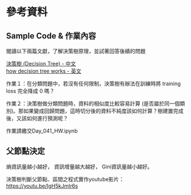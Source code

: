 # 參考資料
## Sample Code & 作業內容

閱讀以下兩篇文獻，了解決策樹原理，並試著回答後續的問題

[決策樹 (Decision Tree) - 中文](https://medium.com/@yehjames/資料分析-機器學習-第3-5講-決策樹-decision-tree-以及隨機森林-random-forest-介紹-7079b0ddfbda)<br>
[how decision tree works - 英文](http://dataaspirant.com/2017/01/30/how-decision-tree-algorithm-works/)

作業１：在分類問題中，若沒有任何限制，決策樹有辦法在訓練時將 training loss 完全降成 0 嗎？

作業２：決策樹做分類問題時，資料的相似度比較容易計算 (是否屬於同一個類別)。那如果變成回歸問題，這時切分後的資料不純度該如何計算？樹建置完成後，又該如何進行預測呢？

作業請繳交Day_041_HW.ipynb

## 父節點決定

熵資訊量越小越好，
資訊增量越大越好，
Gini資訊量越小越好。

決策樹判斷父節點、區間之程式實作youtube影片：
https://youtu.be/IgH5kJmIr6s
